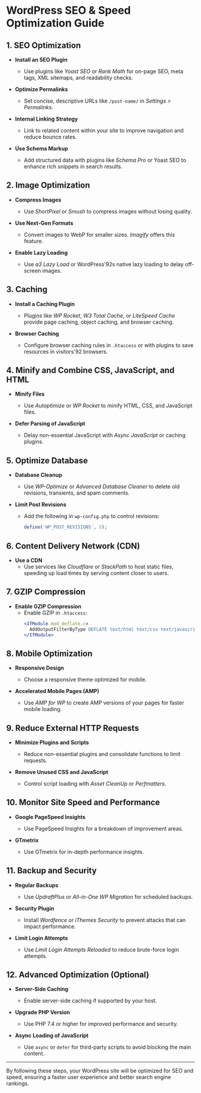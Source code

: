 # WordPress SEO & Speed Optimization Guide

## 1. SEO Optimization

- **Install an SEO Plugin**

  - Use plugins like _Yoast SEO_ or _Rank Math_ for on-page SEO, meta tags, XML sitemaps, and readability checks.

- **Optimize Permalinks**

  - Set concise, descriptive URLs like `/post-name/` in _Settings > Permalinks_.

- **Internal Linking Strategy**

  - Link to related content within your site to improve navigation and reduce bounce rates.

- **Use Schema Markup**
  - Add structured data with plugins like _Schema Pro_ or Yoast SEO to enhance rich snippets in search results.

## 2. Image Optimization

- **Compress Images**

  - Use _ShortPixel_ or _Smush_ to compress images without losing quality.

- **Use Next-Gen Formats**

  - Convert images to WebP for smaller sizes. _Imagify_ offers this feature.

- **Enable Lazy Loading**
  - Use _a3 Lazy Load_ or WordPress\'92s native lazy loading to delay off-screen images.

## 3. Caching

- **Install a Caching Plugin**

  - Plugins like _WP Rocket_, _W3 Total Cache_, or _LiteSpeed Cache_ provide page caching, object caching, and browser caching.

- **Browser Caching**
  - Configure browser caching rules in `.htaccess` or with plugins to save resources in visitors\'92 browsers.

## 4. Minify and Combine CSS, JavaScript, and HTML

- **Minify Files**

  - Use _Autoptimize_ or _WP Rocket_ to minify HTML, CSS, and JavaScript files.

- **Defer Parsing of JavaScript**
  - Delay non-essential JavaScript with _Async JavaScript_ or caching plugins.

## 5. Optimize Database

- **Database Cleanup**

  - Use _WP-Optimize_ or _Advanced Database Cleaner_ to delete old revisions, transients, and spam comments.

- **Limit Post Revisions**
  - Add the following in `wp-config.php` to control revisions:
    ```php
    define('WP_POST_REVISIONS', 5);
    ```

## 6. Content Delivery Network (CDN)

- **Use a CDN**
  - Use services like _Cloudflare_ or _StackPath_ to host static files, speeding up load times by serving content closer to users.

## 7. GZIP Compression

- **Enable GZIP Compression**
  - Enable GZIP in `.htaccess`:
    ```apache
    <IfModule mod_deflate.c>
      AddOutputFilterByType DEFLATE text/html text/css text/javascript application/javascript application/x-javascript
    </IfModule>
    ```

## 8. Mobile Optimization

- **Responsive Design**

  - Choose a responsive theme optimized for mobile.

- **Accelerated Mobile Pages (AMP)**
  - Use _AMP for WP_ to create AMP versions of your pages for faster mobile loading.

## 9. Reduce External HTTP Requests

- **Minimize Plugins and Scripts**

  - Reduce non-essential plugins and consolidate functions to limit requests.

- **Remove Unused CSS and JavaScript**
  - Control script loading with _Asset CleanUp_ or _Perfmatters_.

## 10. Monitor Site Speed and Performance

- **Google PageSpeed Insights**

  - Use PageSpeed Insights for a breakdown of improvement areas.

- **GTmetrix**
  - Use GTmetrix for in-depth performance insights.

## 11. Backup and Security

- **Regular Backups**

  - Use _UpdraftPlus_ or _All-in-One WP Migration_ for scheduled backups.

- **Security Plugin**

  - Install _Wordfence_ or _iThemes Security_ to prevent attacks that can impact performance.

- **Limit Login Attempts**
  - Use _Limit Login Attempts Reloaded_ to reduce brute-force login attempts.

## 12. Advanced Optimization (Optional)

- **Server-Side Caching**

  - Enable server-side caching if supported by your host.

- **Upgrade PHP Version**

  - Use PHP 7.4 or higher for improved performance and security.

- **Async Loading of JavaScript**
  - Use `async` or `defer` for third-party scripts to avoid blocking the main content.

---

By following these steps, your WordPress site will be optimized for SEO and speed, ensuring a faster user experience and better search engine rankings.
